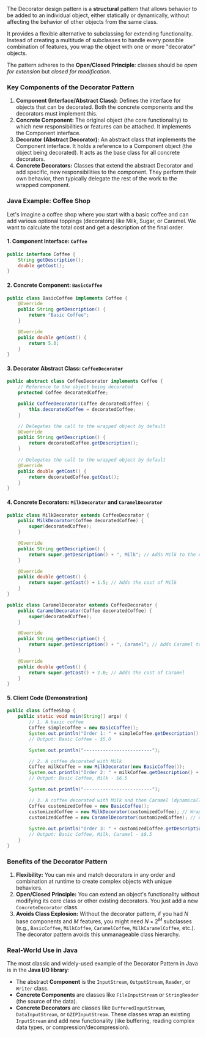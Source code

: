 The Decorator design pattern is a **structural** pattern that allows behavior to be added to an individual object, either statically or dynamically, without affecting the behavior of other objects from the same class.

It provides a flexible alternative to subclassing for extending functionality. Instead of creating a multitude of subclasses to handle every possible combination of features, you wrap the object with one or more "decorator" objects.

The pattern adheres to the **Open/Closed Principle**: classes should be *open for extension* but *closed for modification*.

### Key Components of the Decorator Pattern

1.  **Component (Interface/Abstract Class):** Defines the interface for objects that can be decorated. Both the concrete components and the decorators must implement this.
2.  **Concrete Component:** The original object (the core functionality) to which new responsibilities or features can be attached. It implements the Component interface.
3.  **Decorator (Abstract Decorator):** An abstract class that implements the Component interface. It holds a reference to a Component object (the object being decorated). It acts as the base class for all concrete decorators.
4.  **Concrete Decorators:** Classes that extend the abstract Decorator and add specific, new responsibilities to the component. They perform their own behavior, then typically delegate the rest of the work to the wrapped component.

### Java Example: Coffee Shop

Let's imagine a coffee shop where you start with a basic coffee and can add various optional toppings (decorators) like Milk, Sugar, or Caramel. We want to calculate the total cost and get a description of the final order.

#### 1\. Component Interface: `Coffee`

```java
public interface Coffee {
    String getDescription();
    double getCost();
}
```

#### 2\. Concrete Component: `BasicCoffee`

```java
public class BasicCoffee implements Coffee {
    @Override
    public String getDescription() {
        return "Basic Coffee";
    }

    @Override
    public double getCost() {
        return 5.0;
    }
}
```

#### 3\. Decorator Abstract Class: `CoffeeDecorator`

```java
public abstract class CoffeeDecorator implements Coffee {
    // Reference to the object being decorated
    protected Coffee decoratedCoffee; 

    public CoffeeDecorator(Coffee decoratedCoffee) {
        this.decoratedCoffee = decoratedCoffee;
    }

    // Delegates the call to the wrapped object by default
    @Override
    public String getDescription() {
        return decoratedCoffee.getDescription();
    }

    // Delegates the call to the wrapped object by default
    @Override
    public double getCost() {
        return decoratedCoffee.getCost();
    }
}
```

#### 4\. Concrete Decorators: `MilkDecorator` and `CaramelDecorator`

```java
public class MilkDecorator extends CoffeeDecorator {
    public MilkDecorator(Coffee decoratedCoffee) {
        super(decoratedCoffee);
    }

    @Override
    public String getDescription() {
        return super.getDescription() + ", Milk"; // Adds Milk to the description
    }

    @Override
    public double getCost() {
        return super.getCost() + 1.5; // Adds the cost of Milk
    }
}
```

```java
public class CaramelDecorator extends CoffeeDecorator {
    public CaramelDecorator(Coffee decoratedCoffee) {
        super(decoratedCoffee);
    }

    @Override
    public String getDescription() {
        return super.getDescription() + ", Caramel"; // Adds Caramel to the description
    }

    @Override
    public double getCost() {
        return super.getCost() + 2.0; // Adds the cost of Caramel
    }
}
```

#### 5\. Client Code (Demonstration)

```java
public class CoffeeShop {
    public static void main(String[] args) {
        // 1. A basic coffee
        Coffee simpleCoffee = new BasicCoffee();
        System.out.println("Order 1: " + simpleCoffee.getDescription() + " - $" + simpleCoffee.getCost());
        // Output: Basic Coffee - $5.0

        System.out.println("-------------------------");

        // 2. A coffee decorated with Milk
        Coffee milkCoffee = new MilkDecorator(new BasicCoffee());
        System.out.println("Order 2: " + milkCoffee.getDescription() + " - $" + milkCoffee.getCost());
        // Output: Basic Coffee, Milk - $6.5

        System.out.println("-------------------------");

        // 3. A coffee decorated with Milk and then Caramel (dynamically layered)
        Coffee customizedCoffee = new BasicCoffee();
        customizedCoffee = new MilkDecorator(customizedCoffee); // Wrap basic coffee with milk
        customizedCoffee = new CaramelDecorator(customizedCoffee); // Wrap milk coffee with caramel
        
        System.out.println("Order 3: " + customizedCoffee.getDescription() + " - $" + customizedCoffee.getCost());
        // Output: Basic Coffee, Milk, Caramel - $8.5
    }
}
```

### Benefits of the Decorator Pattern

1.  **Flexibility:** You can mix and match decorators in any order and combination at runtime to create complex objects with unique behaviors.
2.  **Open/Closed Principle:** You can extend an object's functionality without modifying its core class or other existing decorators. You just add a new `ConcreteDecorator` class.
3.  **Avoids Class Explosion:** Without the decorator pattern, if you had $N$ base components and $M$ features, you might need $N \times 2^M$ subclasses (e.g., `BasicCoffee`, `MilkCoffee`, `CaramelCoffee`, `MilkCaramelCoffee`, etc.). The decorator pattern avoids this unmanageable class hierarchy.

### Real-World Use in Java

The most classic and widely-used example of the Decorator Pattern in Java is in the **Java I/O library**:

  * The abstract **Component** is the `InputStream`, `OutputStream`, `Reader`, or `Writer` class.
  * **Concrete Components** are classes like `FileInputStream` or `StringReader` (the source of the data).
  * **Concrete Decorators** are classes like `BufferedInputStream`, `DataInputStream`, or `GZIPInputStream`. These classes wrap an existing `InputStream` and add new functionality (like buffering, reading complex data types, or compression/decompression).
